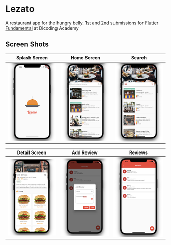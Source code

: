 # Lezato

A restaurant app for the hungry belly. [1st](https://github.com/f1dz/Lezato-Flutter/releases/tag/1.0.0) and [2nd](https://github.com/f1dz/Lezato-Flutter/releases/tag/2.0.1) submissions for [Flutter Fundamental](https://www.dicoding.com/academies/195) at Dicoding Academy 

## Screen Shots

Splash Screen | Home Screen | Search
:----------:|:-------------:|:--------:
<img src="/assets/images/splash.png" width=300/> | <img src="/assets/images/home.png" width=300/> | <img src="/assets/images/search.png" width=300/>

Detail Screen | Add Review | Reviews
:----------:|:-------------:|:--------:
<img src="/assets/images/detail.png" width=300/> | <img src="/assets/images/review_add.png" width=300/> | <img src="/assets/images/review.png" width=300/>
